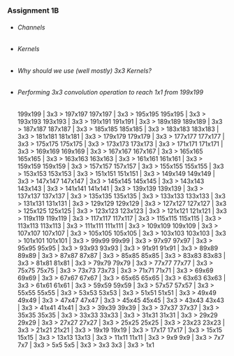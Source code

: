 ### Assignment 1B
- ###### Channels

- ###### Kernels

- ###### Why should we use (well mostly) 3x3 Kernels?

- ###### Performing 3x3 convolution operation to reach 1x1 from 199x199


    199x199 | 3x3 > 197x197
    197x197 | 3x3 > 195x195
    195x195 | 3x3 > 193x193
    193x193 | 3x3 > 191x191
    191x191 | 3x3 > 189x189
    189x189 | 3x3 > 187x187
    187x187 | 3x3 > 185x185
    185x185 | 3x3 > 183x183
    183x183 | 3x3 > 181x181
    181x181 | 3x3 > 179x179
    179x179 | 3x3 > 177x177
    177x177 | 3x3 > 175x175
    175x175 | 3x3 > 173x173
    173x173 | 3x3 > 171x171
    171x171 | 3x3 > 169x169
    169x169 | 3x3 > 167x167
    167x167 | 3x3 > 165x165
    165x165 | 3x3 > 163x163
    163x163 | 3x3 > 161x161
    161x161 | 3x3 > 159x159
    159x159 | 3x3 > 157x157
    157x157 | 3x3 > 155x155
    155x155 | 3x3 > 153x153
    153x153 | 3x3 > 151x151
    151x151 | 3x3 > 149x149
    149x149 | 3x3 > 147x147
    147x147 | 3x3 > 145x145
    145x145 | 3x3 > 143x143
    143x143 | 3x3 > 141x141
    141x141 | 3x3 > 139x139
    139x139 | 3x3 > 137x137
    137x137 | 3x3 > 135x135
    135x135 | 3x3 > 133x133
    133x133 | 3x3 > 131x131
    131x131 | 3x3 > 129x129
    129x129 | 3x3 > 127x127
    127x127 | 3x3 > 125x125
    125x125 | 3x3 > 123x123
    123x123 | 3x3 > 121x121
    121x121 | 3x3 > 119x119
    119x119 | 3x3 > 117x117
    117x117 | 3x3 > 115x115
    115x115 | 3x3 > 113x113
    113x113 | 3x3 > 111x111
    111x111 | 3x3 > 109x109
    109x109 | 3x3 > 107x107
    107x107 | 3x3 > 105x105
    105x105 | 3x3 > 103x103
    103x103 | 3x3 > 101x101
    101x101 | 3x3 > 99x99
    99x99 | 3x3 > 97x97
    97x97 | 3x3 > 95x95
    95x95 | 3x3 > 93x93
    93x93 | 3x3 > 91x91
    91x91 | 3x3 > 89x89
    89x89 | 3x3 > 87x87
    87x87 | 3x3 > 85x85
    85x85 | 3x3 > 83x83
    83x83 | 3x3 > 81x81
    81x81 | 3x3 > 79x79
    79x79 | 3x3 > 77x77
    77x77 | 3x3 > 75x75
    75x75 | 3x3 > 73x73
    73x73 | 3x3 > 71x71
    71x71 | 3x3 > 69x69
    69x69 | 3x3 > 67x67
    67x67 | 3x3 > 65x65
    65x65 | 3x3 > 63x63
    63x63 | 3x3 > 61x61
    61x61 | 3x3 > 59x59
    59x59 | 3x3 > 57x57
    57x57 | 3x3 > 55x55
    55x55 | 3x3 > 53x53
    53x53 | 3x3 > 51x51
    51x51 | 3x3 > 49x49
    49x49 | 3x3 > 47x47
    47x47 | 3x3 > 45x45
    45x45 | 3x3 > 43x43
    43x43 | 3x3 > 41x41
    41x41 | 3x3 > 39x39
    39x39 | 3x3 > 37x37
    37x37 | 3x3 > 35x35
    35x35 | 3x3 > 33x33
    33x33 | 3x3 > 31x31
    31x31 | 3x3 > 29x29
    29x29 | 3x3 > 27x27
    27x27 | 3x3 > 25x25
    25x25 | 3x3 > 23x23
    23x23 | 3x3 > 21x21
    21x21 | 3x3 > 19x19
    19x19 | 3x3 > 17x17
    17x17 | 3x3 > 15x15
    15x15 | 3x3 > 13x13
    13x13 | 3x3 > 11x11
    11x11 | 3x3 > 9x9
    9x9 | 3x3 > 7x7
    7x7 | 3x3 > 5x5
    5x5 | 3x3 > 3x3
    3x3 | 3x3 > 1x1
